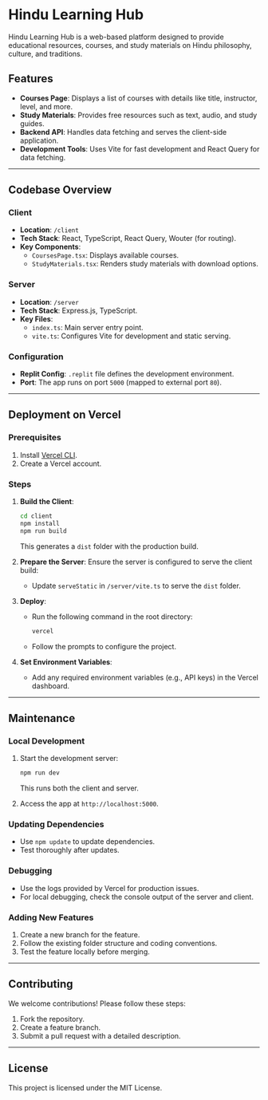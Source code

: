 # Hindu Learning Hub

Hindu Learning Hub is a web-based platform designed to provide educational resources, courses, and study materials on Hindu philosophy, culture, and traditions.

## Features

- **Courses Page**: Displays a list of courses with details like title, instructor, level, and more.
- **Study Materials**: Provides free resources such as text, audio, and study guides.
- **Backend API**: Handles data fetching and serves the client-side application.
- **Development Tools**: Uses Vite for fast development and React Query for data fetching.

---

## Codebase Overview

### Client

- **Location**: `/client`
- **Tech Stack**: React, TypeScript, React Query, Wouter (for routing).
- **Key Components**:
  - `CoursesPage.tsx`: Displays available courses.
  - `StudyMaterials.tsx`: Renders study materials with download options.

### Server

- **Location**: `/server`
- **Tech Stack**: Express.js, TypeScript.
- **Key Files**:
  - `index.ts`: Main server entry point.
  - `vite.ts`: Configures Vite for development and static serving.

### Configuration

- **Replit Config**: `.replit` file defines the development environment.
- **Port**: The app runs on port `5000` (mapped to external port `80`).

---

## Deployment on Vercel

### Prerequisites

1. Install [Vercel CLI](https://vercel.com/docs/cli).
2. Create a Vercel account.

### Steps

1. **Build the Client**:

   ```bash
   cd client
   npm install
   npm run build
   ```

   This generates a `dist` folder with the production build.

2. **Prepare the Server**:
   Ensure the server is configured to serve the client build:

   - Update `serveStatic` in `/server/vite.ts` to serve the `dist` folder.

3. **Deploy**:

   - Run the following command in the root directory:
     ```bash
     vercel
     ```
   - Follow the prompts to configure the project.

4. **Set Environment Variables**:
   - Add any required environment variables (e.g., API keys) in the Vercel dashboard.

---

## Maintenance

### Local Development

1. Start the development server:

   ```bash
   npm run dev
   ```

   This runs both the client and server.

2. Access the app at `http://localhost:5000`.

### Updating Dependencies

- Use `npm update` to update dependencies.
- Test thoroughly after updates.

### Debugging

- Use the logs provided by Vercel for production issues.
- For local debugging, check the console output of the server and client.

### Adding New Features

1. Create a new branch for the feature.
2. Follow the existing folder structure and coding conventions.
3. Test the feature locally before merging.

---

## Contributing

We welcome contributions! Please follow these steps:

1. Fork the repository.
2. Create a feature branch.
3. Submit a pull request with a detailed description.

---

## License

This project is licensed under the MIT License.
